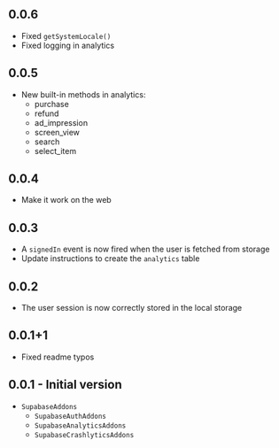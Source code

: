 ## 0.0.6

- Fixed `getSystemLocale()`
- Fixed logging in analytics

## 0.0.5

- New built-in methods in analytics:
  * purchase
  * refund
  * ad_impression
  * screen_view
  * search
  * select_item

## 0.0.4

- Make it work on the web

## 0.0.3

- A `signedIn` event is now fired when the user is fetched from storage
- Update instructions to create the `analytics` table

## 0.0.2

- The user session is now correctly stored in the local storage

## 0.0.1+1

- Fixed readme typos

## 0.0.1 - Initial version

- `SupabaseAddons`
  - `SupabaseAuthAddons`
  - `SupabaseAnalyticsAddons`
  - `SupabaseCrashlyticsAddons`
